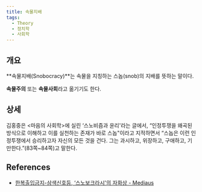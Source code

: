 ```yaml
---
title: 속물지배
tags:
  - Theory
  - 정치학
  - 사회학
---
```


## 개요
**속물지배(Snobocracy)**는 속물을 지칭하는 스놉(snob)의 지배를 뜻하는 말이다.

**속물주의** 또는 **속물사회**라고 옮기기도 한다.

## 상세
김홍중은 <마음의 사회학>에 실린 ‘스노비즘과 윤리'라는 글에서, “인정투쟁을 왜곡된 방식으로 이해하고 이를 실천하는 존재가 바로 스놉"이라고 지적하면서 “스놉은 이런 인정투쟁에서 승리하고자 자신의 모든 것을 건다. 그는 과시하고, 위장하고, 구애하고, 기만한다.”(83쪽~84쪽)고 말한다.

## References
- [한복출입금지-삼색신호등, ‘스노보크라시'의 자화상 - Mediaus](http://www.mediaus.co.kr/news/articleView.html?idxno=17415)